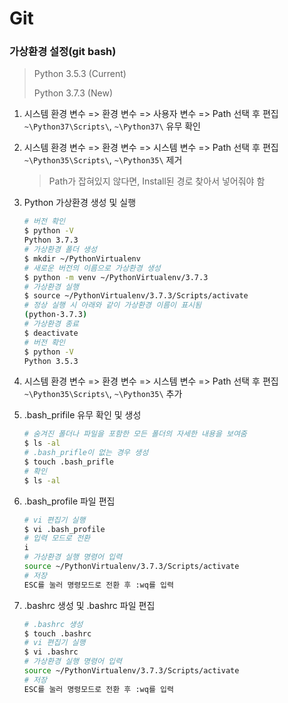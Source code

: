 # Git



### 가상환경 설정(git bash)

> Python 3.5.3 (Current)
>
> Python 3.7.3 (New)

1. 시스템 환경 변수 => 환경 변수 => 사용자 변수 => Path 선택 후 편집 `~\Python37\Scripts\`,  `~\Python37\` 유무 확인

2. 시스템 환경 변수 => 환경 변수 => 시스템 변수 => Path 선택 후 편집 `~\Python35\Scripts\`,  `~\Python35\` 제거

   > Path가 잡혀있지 않다면, Install된 경로 찾아서 넣어줘야 함

3. Python 가상환경 생성 및 실행

   ```bash
   # 버전 확인
   $ python -V
   Python 3.7.3
   # 가상환경 폴더 생성
   $ mkdir ~/PythonVirtualenv
   # 새로운 버전의 이름으로 가상환경 생성
   $ python -m venv ~/PythonVirtualenv/3.7.3
   # 가상환경 실행
   $ source ~/PythonVirtualenv/3.7.3/Scripts/activate
   # 정상 실행 시 아래와 같이 가상환경 이름이 표시됨
   (python-3.7.3)
   # 가상환경 종료
   $ deactivate
   # 버전 확인
   $ python -V
   Python 3.5.3
   ```

4. 시스템 환경 변수 => 환경 변수 => 시스템 변수 => Path 선택 후 편집 `~\Python35\Scripts\`,  `~\Python35\` 추가

5. .bash_prifile 유무 확인 및 생성

   ```bash
   # 숨겨진 폴더나 파일을 포함한 모든 폴더의 자세한 내용을 보여줌
   $ ls -al
   # .bash_prifle이 없는 경우 생성
   $ touch .bash_prifle
   # 확인
   $ ls -al
   ```

6. .bash_profile 파일 편집

   ```bash
   # vi 편집기 실행
   $ vi .bash_profile
   # 입력 모드로 전환
   i
   # 가상환경 실행 명령어 입력
   source ~/PythonVirtualenv/3.7.3/Scripts/activate
   # 저장
   ESC를 눌러 명령모드로 전환 후 :wq를 입력
   ```

7. .bashrc 생성 및 .bashrc 파일 편집

   ```bash
   # .bashrc 생성
   $ touch .bashrc
   # vi 편집기 실행
   $ vi .bashrc
   # 가상환경 실행 명령어 입력
   source ~/PythonVirtualenv/3.7.3/Scripts/activate
   # 저장
   ESC를 눌러 명령모드로 전환 후 :wq를 입력
   ```